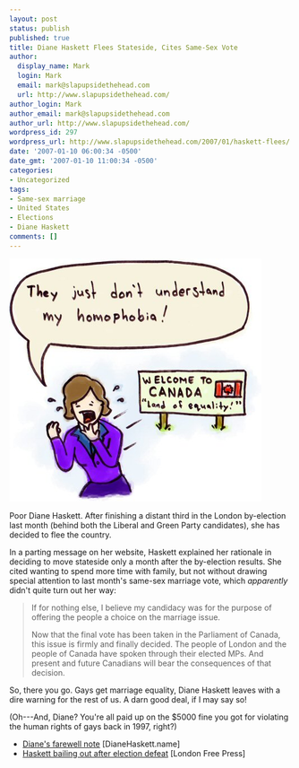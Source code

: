 ```yaml
---
layout: post
status: publish
published: true
title: Diane Haskett Flees Stateside, Cites Same-Sex Vote
author:
  display_name: Mark
  login: Mark
  email: mark@slapupsidethehead.com
  url: http://www.slapupsidethehead.com/
author_login: Mark
author_email: mark@slapupsidethehead.com
author_url: http://www.slapupsidethehead.com/
wordpress_id: 297
wordpress_url: http://www.slapupsidethehead.com/2007/01/haskett-flees/
date: '2007-01-10 06:00:34 -0500'
date_gmt: '2007-01-10 11:00:34 -0500'
categories:
- Uncategorized
tags:
- Same-sex marriage
- United States
- Elections
- Diane Haskett
comments: []
---
```

![Diane Haskett Flees Canada](/wp-content/media/2007/01/diane_haskett.jpg)

Poor Diane Haskett. After finishing a distant third in the London by-election last month (behind both the Liberal and Green Party candidates), she has decided to flee the country.

In a parting message on her website, Haskett explained her rationale in deciding to move stateside only a month after the by-election results. She cited wanting to spend more time with family, but not without drawing special attention to last month's same-sex marriage vote, which _apparently_ didn't quite turn out her way:

> If for nothing else, I believe my candidacy was for the purpose of offering the people a choice on the marriage issue.
> 
> Now that the final vote has been taken in the Parliament of Canada, this issue is firmly and finally decided. The people of London and the people of Canada have spoken through their elected MPs. And present and future Canadians will bear the consequences of that decision.

So, there you go. Gays get marriage equality, Diane Haskett leaves with a dire warning for the rest of us. A darn good deal, if I may say so!

(Oh---And, Diane? You're all paid up on the $5000 fine you got for violating the human rights of gays back in 1997, right?)

- [Diane's farewell note](http://www.diannehaskett.name/) [DianeHaskett.name]
- [Haskett bailing out after election defeat](http://lfpress.ca/newsstand/News/Local/2007/01/04/3155454-sun.html) [London Free Press]
